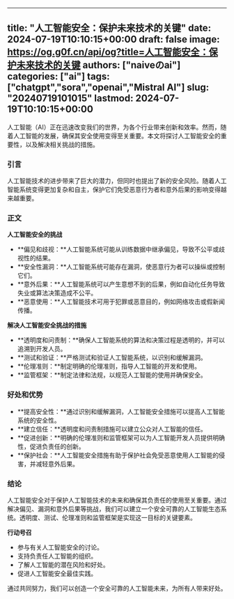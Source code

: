 
---
title: "人工智能安全：保护未来技术的关键"
date: 2024-07-19T10:10:15+00:00
draft: false
image: https://og.g0f.cn/api/og?title=人工智能安全：保护未来技术的关键
authors: ["naiveのai"]
categories: ["ai"]
tags: ["chatgpt","sora","openai","Mistral AI"]
slug: "20240719101015"
lastmod: 2024-07-19T10:10:15+00:00
---
人工智能（AI）正在迅速改变我们的世界，为各个行业带来创新和效率。然而，随着人工智能的发展，确保其安全使用变得至关重要。本文将探讨人工智能安全的重要性，以及解决相关挑战的措施。

### 引言

人工智能技术的进步带来了巨大的潜力，但同时也提出了新的安全风险。随着人工智能系统变得更加复杂和自主，保护它们免受恶意行为者和意外后果的影响变得越来越重要。

### 正文

**人工智能安全的挑战**

* **偏见和歧视：**人工智能系统可能从训练数据中继承偏见，导致不公平或歧视性的结果。
* **安全性漏洞：**人工智能系统可能存在漏洞，使恶意行为者可以操纵或控制它们。
* **意外后果：**人工智能系统可以产生意想不到的后果，例如自动化任务导致失业或算法决策造成不公平。
* **恶意使用：**人工智能技术可用于犯罪或恶意目的，例如网络攻击或假新闻传播。

**解决人工智能安全挑战的措施**

* **透明度和问责制：**确保人工智能系统的算法和决策过程是透明的，并可以追溯到开发人员。
* **测试和验证：**严格测试和验证人工智能系统，以识别和缓解漏洞。
* **伦理准则：**制定明确的伦理准则，指导人工智能的开发和使用。
* **监管框架：**制定法律和法规，以规范人工智能的使用并确保安全。

### 好处和优势

* **提高安全性：**通过识别和缓解漏洞，人工智能安全措施可以提高人工智能系统的安全性。
* **建立信任：**透明度和问责制措施可以建立公众对人工智能的信任。
* **促进创新：**明确的伦理准则和监管框架可以为人工智能开发人员提供明确性，促进负责任的创新。
* **保护社会：**人工智能安全措施有助于保护社会免受恶意使用人工智能的侵害，并减轻意外后果。

### 结论

人工智能安全对于保护人工智能技术的未来和确保其负责任的使用至关重要。通过解决偏见、漏洞和意外后果等挑战，我们可以建立一个安全可靠的人工智能生态系统。透明度、测试、伦理准则和监管框架是实现这一目标的关键要素。

**行动号召**

* 参与有关人工智能安全的讨论。
* 支持负责任人工智能的组织。
* 了解人工智能的潜在风险和好处。
* 促进人工智能安全最佳实践。

通过共同努力，我们可以创造一个安全可靠的人工智能未来，为所有人带来好处。